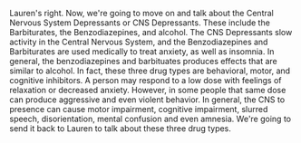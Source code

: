 Lauren's right. Now, we're going to move on and talk about the Central Nervous
System Depressants or CNS Depressants. These include the Barbiturates, the
Benzodiazepines, and alcohol. The CNS Depressants slow activity in the Central
Nervous System, and the Benzodiazepines and Barbiturates are used medically to
treat anxiety, as well as insomnia. In general, the benzodiazepines and
barbituates produces effects that are similar to alcohol. In fact, these three
drug types are behavioral, motor, and cognitive inhibitors. A person may
respond to a low dose with feelings of relaxation or decreased anxiety.
However, in some people that same dose can produce aggressive and even violent
behavior. In general, the CNS to presence can cause motor impairment, cognitive
impairment, slurred speech, disorientation, mental confusion and even amnesia.
We're going to send it back to Lauren to talk about these three drug types.
